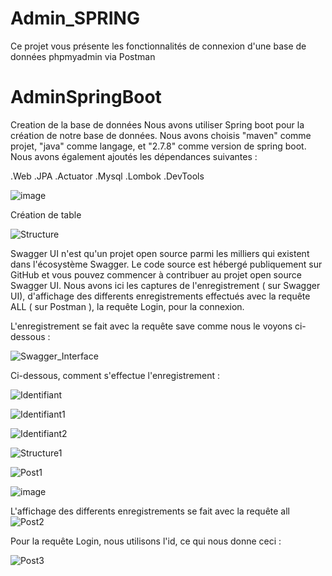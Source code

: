 # Admin_SPRING
Ce projet vous présente les fonctionnalités de connexion d'une base de données phpmyadmin via Postman

# AdminSpringBoot
Creation de la base de données
Nous avons utiliser Spring boot pour la création de notre base de données. Nous avons choisis "maven" comme projet, "java" comme langage, et "2.7.8" comme version de spring boot. Nous avons également ajoutés les dépendances suivantes :

.Web
.JPA
.Actuator
.Mysql
.Lombok
.DevTools

![image](https://user-images.githubusercontent.com/91322696/219975279-31376405-ff4c-4988-8ec3-9cd4f14f2299.png)


Création de table

![Structure](https://user-images.githubusercontent.com/91322696/219949092-72907a68-45e2-44ec-adc4-bdc2c198fe84.PNG)


Swagger UI n'est qu'un projet open source parmi les milliers qui existent dans l'écosystème Swagger. Le code source est hébergé publiquement sur GitHub et vous pouvez commencer à contribuer au projet open source Swagger UI.
Nous avons ici les captures de l'enregistrement ( sur Swagger UI), d'affichage des differents enregistrements effectués avec la requête ALL ( sur Postman ), la requête Login, pour la connexion.

L'enregistrement se fait avec la requête save comme nous le voyons ci-dessous :

![Swagger_Interface](https://user-images.githubusercontent.com/91322696/219949316-3dfbd7df-6dd1-4db7-9ce4-3bab442605ff.PNG)

Ci-dessous, comment s'effectue l'enregistrement :

![Identifiant](https://user-images.githubusercontent.com/91322696/219950187-3b552f47-8fac-41c6-81f2-5eed91226b4c.PNG)

![Identifiant1](https://user-images.githubusercontent.com/91322696/219950220-20ddc262-57fd-4f97-b9e0-2dead0453fa2.PNG)

![Identifiant2](https://user-images.githubusercontent.com/91322696/219950248-216cd0c8-59d6-4fc7-a87b-c28c5a7c7f8e.PNG)


![Structure1](https://user-images.githubusercontent.com/91322696/219950359-0fc0ad16-f8bb-4894-bb0d-e2f3de019ee4.PNG)

![Post1](https://user-images.githubusercontent.com/91322696/219950399-75023f0f-52cf-42ec-a83b-01c647a029ef.PNG)

![image](https://user-images.githubusercontent.com/91322696/219950986-98b50a74-0387-4976-8f38-b7615e6d6a93.png)


L'affichage des differents enregistrements se fait avec la requête all
![Post2](https://user-images.githubusercontent.com/91322696/219951030-081ec0a8-64ee-4280-9d3f-1e783e831d04.PNG)

Pour la requête Login, nous utilisons l'id, ce qui nous donne ceci :

![Post3](https://user-images.githubusercontent.com/91322696/219951119-e7131308-e1a4-4843-9feb-89a1857e2e5d.PNG)

